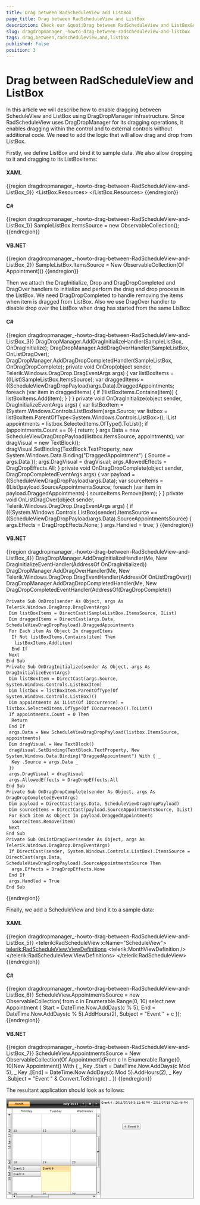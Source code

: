 ```yaml
---
title: Drag between RadScheduleView and ListBox
page_title: Drag between RadScheduleView and ListBox
description: Check our &quot;Drag between RadScheduleView and ListBox&quot; documentation article for the DragDropManager {{ site.framework_name }} control.
slug: dragdropmanager_-howto-drag-between-radscheduleview-and-listbox
tags: drag,between,radscheduleview,and,listbox
published: False
position: 3
---
```


# Drag between RadScheduleView and ListBox

In this article we will describe how to enable dragging between ScheduleView and ListBox using DragDropManager infrastructure.
Since RadScheduleView uses DragDropManager for its dragging operations, it enables dragging within the control and to external controls without additional code.
We need to add the logic that will allow drag and drop from ListBox. 

Firstly, we define ListBox and bind it to sample data. We also allow dropping to it and dragging to its ListBoxItems:

#### __XAML__

{{region dragdropmanager_-howto-drag-between-RadScheduleView-and-ListBox_0}}
	<ListBox Grid.Column="1" x:Name="SampleListBox" AllowDrop="True" Background="WhiteSmoke">
	   <ListBox.Resources>
	        <Style TargetType="ListBoxItem">
	            <Setter Property="telerik:DragDropManager.AllowDrag" Value="True"></Setter>
	        </Style>
	   </ListBox.Resources>
	</ListBox>
{{endregion}}

#### __C#__

{{region dragdropmanager_-howto-drag-between-RadScheduleView-and-ListBox_1}}
	SampleListBox.ItemsSource = new ObservableCollection<Appointment>();
{{endregion}}

#### __VB.NET__

{{region dragdropmanager_-howto-drag-between-RadScheduleView-and-ListBox_2}}
	SampleListBox.ItemsSource = New ObservableCollection(Of Appointment)()
{{endregion}}

Then we attach the DragInitialize, Drop and DragDropCompleted and DragOver handlers to initialize and perform the drag and drop process in the ListBox. We need DragDropCompleted to handle removing the items when item is dragged from ListBox. Also we use DragOver handler to disable drop over the ListBox when drag has started from the same LisBox:

#### __C#__

{{region dragdropmanager_-howto-drag-between-RadScheduleView-and-ListBox_3}}
	DragDropManager.AddDragInitializeHandler(SampleListBox, OnDragInitialize);
	DragDropManager.AddDragOverHandler(SampleListBox, OnListDragOver);
	DragDropManager.AddDragDropCompletedHandler(SampleListBox, OnDragDropComplete);
	private void OnDrop(object sender, Telerik.Windows.DragDrop.DragEventArgs args)
	{
	    var listBoxItems = ((IList)SampleListBox.ItemsSource);
	    var draggedItems = ((ScheduleViewDragDropPayload)args.Data).DraggedAppointments;
	    foreach (var item in draggedItems)
	    {
	        if (!listBoxItems.Contains(item))
	        {
	             listBoxItems.Add(item);
	        }
	    }
	}
	private void OnDragInitialize(object sender, DragInitializeEventArgs args)
	{
	    var listBoxItem = (System.Windows.Controls.ListBoxItem)args.Source;
	    var listbox = listBoxItem.ParentOfType<System.Windows.Controls.ListBox>();
	    IList<IOccurrence> appointments = listbox.SelectedItems.OfType<IOccurrence>().ToList();
	    if (appointments.Count == 0)
	    {
	           return;
	    }
	    args.Data = new ScheduleViewDragDropPayload(listbox.ItemsSource, appointments);
	    var dragVisual = new TextBlock();
	    dragVisual.SetBinding(TextBlock.TextProperty, new System.Windows.Data.Binding("DraggedAppointment") { Source = args.Data });
	    args.DragVisual = dragVisual;
	    args.AllowedEffects = DragDropEffects.All;
	}
	private void OnDragDropComplete(object sender, DragDropCompletedEventArgs args)
	{
	    var payload = ((ScheduleViewDragDropPayload)args.Data);
	    var sourceItems = (IList)payload.SourceAppointmentsSource;
	    foreach (var item in payload.DraggedAppointments)
	    {
	        sourceItems.Remove(item);
	    }
	}
	private void OnListDragOver(object sender, Telerik.Windows.DragDrop.DragEventArgs args)
	{
	    if (((System.Windows.Controls.ListBox)sender).ItemsSource == ((ScheduleViewDragDropPayload)args.Data).SourceAppointmentsSource)
	    {
	        args.Effects = DragDropEffects.None;
	    }
	    args.Handled = true;
	}
{{endregion}}

#### __VB.NET__

{{region dragdropmanager_-howto-drag-between-RadScheduleView-and-ListBox_4}}
	DragDropManager.AddDragInitializeHandler(Me, New DragInitializeEventHandler(AddressOf OnDragInitialized))           
	DragDropManager.AddDragOverHandler(Me, New Telerik.Windows.DragDrop.DragEventHandler(AddressOf OnListDragOver))
	DragDropManager.AddDragDropCompletedHandler(Me, New DragDropCompletedEventHandler(AddressOf(DragDropComplete))
	
	Private Sub OnDrop(sender As Object, args As Telerik.Windows.DragDrop.DragEventArgs)
	 Dim listBoxItems = DirectCast(SampleListBox.ItemsSource, IList)
	 Dim draggedItems = DirectCast(args.Data, ScheduleViewDragDropPayload).DraggedAppointments
	 For Each item As Object In draggedItems
	  If Not listBoxItems.Contains(item) Then
	   listBoxItems.Add(item)
	  End If
	 Next
	End Sub
	Private Sub OnDragInitialize(sender As Object, args As DragInitializeEventArgs)
	 Dim listBoxItem = DirectCast(args.Source, System.Windows.Controls.ListBoxItem)
	 Dim listbox = listBoxItem.ParentOfType(Of System.Windows.Controls.ListBox)()
	 Dim appointments As IList(Of IOccurrence) = listbox.SelectedItems.OfType(Of IOccurrence)().ToList()
	 If appointments.Count = 0 Then
	  Return
	 End If
	 args.Data = New ScheduleViewDragDropPayload(listbox.ItemsSource, appointments)
	 Dim dragVisual = New TextBlock()
	 dragVisual.SetBinding(TextBlock.TextProperty, New System.Windows.Data.Binding("DraggedAppointment") With { _
	  Key .Source = args.Data _
	 })
	 args.DragVisual = dragVisual
	 args.AllowedEffects = DragDropEffects.All
	End Sub
	Private Sub OnDragDropComplete(sender As Object, args As DragDropCompletedEventArgs)
	 Dim payload = DirectCast(args.Data, ScheduleViewDragDropPayload)
	 Dim sourceItems = DirectCast(payload.SourceAppointmentsSource, IList)
	 For Each item As Object In payload.DraggedAppointments
	  sourceItems.Remove(item)
	 Next
	End Sub
	Private Sub OnListDragOver(sender As Object, args As Telerik.Windows.DragDrop.DragEventArgs)
	 If DirectCast(sender, System.Windows.Controls.ListBox).ItemsSource = DirectCast(args.Data, ScheduleViewDragDropPayload).SourceAppointmentsSource Then
	  args.Effects = DragDropEffects.None
	 End If
	 args.Handled = True
	End Sub
{{endregion}}

Finally, we add a ScheduleView and bind it to a sample data:

#### __XAML__

{{region dragdropmanager_-howto-drag-between-RadScheduleView-and-ListBox_5}}
	<telerik:RadScheduleView x:Name="ScheduleView">
	    <telerik:RadScheduleView.ViewDefinitions>
	         <telerik:MonthViewDefinition />
	    </telerik:RadScheduleView.ViewDefinitions>
	</telerik:RadScheduleView>
{{endregion}}

#### __C#__

{{region dragdropmanager_-howto-drag-between-RadScheduleView-and-ListBox_6}}
	ScheduleView.AppointmentsSource = new ObservableCollection<Appointment>(
	                from c in Enumerable.Range(0, 10)
	                select new Appointment { Start = DateTime.Now.AddDays(c % 5), End = DateTime.Now.AddDays(c % 5).AddHours(2), Subject = "Event " + c });
{{endregion}}

#### __VB.NET__

{{region dragdropmanager_-howto-drag-between-RadScheduleView-and-ListBox_7}}
	ScheduleView.AppointmentsSource = New ObservableCollection(Of Appointment)(From c In Enumerable.Range(0, 10)New Appointment() With { _
	 Key .Start = DateTime.Now.AddDays(c Mod 5), _
	 Key .[End] = DateTime.Now.AddDays(c Mod 5).AddHours(2), _
	 Key .Subject = "Event " & Convert.ToString(c) _
	})
{{endregion}}

The resultant application should look as follows:

![](images/DragDropManager_ScheduleViewToListBox.png)
